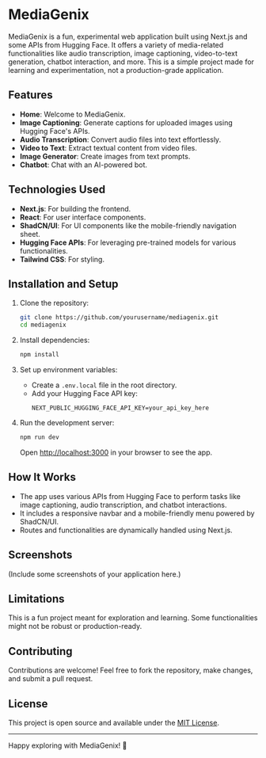 # MediaGenix

MediaGenix is a fun, experimental web application built using Next.js and some APIs from Hugging Face. It offers a variety of media-related functionalities like audio transcription, image captioning, video-to-text generation, chatbot interaction, and more. This is a simple project made for learning and experimentation, not a production-grade application.

## Features

- **Home**: Welcome to MediaGenix.
- **Image Captioning**: Generate captions for uploaded images using Hugging Face's APIs.
- **Audio Transcription**: Convert audio files into text effortlessly.
- **Video to Text**: Extract textual content from video files.
- **Image Generator**: Create images from text prompts.
- **Chatbot**: Chat with an AI-powered bot.

## Technologies Used

- **Next.js**: For building the frontend.
- **React**: For user interface components.
- **ShadCN/UI**: For UI components like the mobile-friendly navigation sheet.
- **Hugging Face APIs**: For leveraging pre-trained models for various functionalities.
- **Tailwind CSS**: For styling.

## Installation and Setup

1. Clone the repository:
   ```bash
   git clone https://github.com/yourusername/mediagenix.git
   cd mediagenix
   ```

2. Install dependencies:
   ```bash
   npm install
   ```

3. Set up environment variables:
   - Create a `.env.local` file in the root directory.
   - Add your Hugging Face API key:
     ```env
     NEXT_PUBLIC_HUGGING_FACE_API_KEY=your_api_key_here
     ```

4. Run the development server:
   ```bash
   npm run dev
   ```

   Open [http://localhost:3000](http://localhost:3000) in your browser to see the app.

## How It Works

- The app uses various APIs from Hugging Face to perform tasks like image captioning, audio transcription, and chatbot interactions.
- It includes a responsive navbar and a mobile-friendly menu powered by ShadCN/UI.
- Routes and functionalities are dynamically handled using Next.js.

## Screenshots

(Include some screenshots of your application here.)

## Limitations

This is a fun project meant for exploration and learning. Some functionalities might not be robust or production-ready.

## Contributing

Contributions are welcome! Feel free to fork the repository, make changes, and submit a pull request.

## License

This project is open source and available under the [MIT License](LICENSE).

---

Happy exploring with MediaGenix! 🚀

